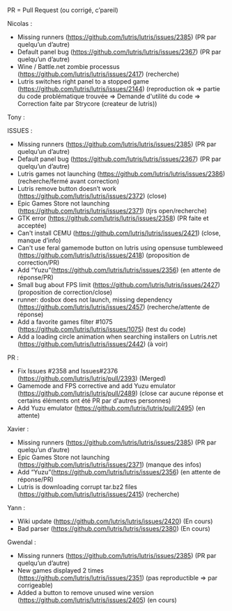 PR = Pull Request (ou corrigé, c’pareil) 

Nicolas :
- Missing runners (https://github.com/lutris/lutris/issues/2385) (PR par quelqu’un d’autre)
- Default panel bug (https://github.com/lutris/lutris/issues/2367) (PR par quelqu’un d’autre)
- Wine / Battle.net zombie processus (https://github.com/lutris/lutris/issues/2417) (recherche)
- Lutris switches right panel to a stopped game (https://github.com/lutris/lutris/issues/2144) (reproduction ok => partie du code problématique trouvée => Demande d'utilité du code => Correction faite par Strycore (createur de lutris))


Tony :
 
ISSUES :
- Missing runners (https://github.com/lutris/lutris/issues/2385) (PR par quelqu’un d’autre)
- Default panel bug (https://github.com/lutris/lutris/issues/2367) (PR par quelqu’un d’autre)
- Lutris games not launching (https://github.com/lutris/lutris/issues/2386) (recherche/fermé avant correction)
- Lutris remove button doesn’t work (https://github.com/lutris/lutris/issues/2372) (close)
- Epic Games Store not launching (https://github.com/lutris/lutris/issues/2371) (tjrs open/recherche)
- GTK error (https://github.com/lutris/lutris/issues/2358) (PR faite et acceptée)
- Can't install CEMU (https://github.com/lutris/lutris/issues/2421) (close, manque d’info)
- Can't use feral gamemode button on lutris using opensuse tumbleweed (https://github.com/lutris/lutris/issues/2418) (proposition de correction/PR)
- Add “Yuzu”(https://github.com/lutris/lutris/issues/2356) (en attente de réponse/PR)
- Small bug about FPS limit (https://github.com/lutris/lutris/issues/2427) (proposition de correction/close)
- runner: dosbox does not launch, missing dependency (https://github.com/lutris/lutris/issues/2457) (recherche/attente de réponse)
- Add a favorite games filter #1075 (https://github.com/lutris/lutris/issues/1075) (test du code)
- Add a loading circle animation when searching installers on Lutris.net (https://github.com/lutris/lutris/issues/2442) (à voir)

PR :
- Fix Issues #2358 and Issues#2376 (https://github.com/lutris/lutris/pull/2393) (Merged)
- Gamemode and FPS corrective and add Yuzu emulator (https://github.com/lutris/lutris/pull/2489) (close car aucune réponse et certains éléments ont été PR par d'autres personnes)
-  Add Yuzu emulator (https://github.com/lutris/lutris/pull/2495) (en attente)

Xavier :
- Missing runners (https://github.com/lutris/lutris/issues/2385) (PR par quelqu’un d’autre)
- Epic Games Store not launching (https://github.com/lutris/lutris/issues/2371) (manque des infos)
- Add “Yuzu”(https://github.com/lutris/lutris/issues/2356) (en attente de réponse/PR)
- Lutris is downloading corrupt tar.bz2 files (https://github.com/lutris/lutris/issues/2415) (recherche)

Yann :
- Wiki update (https://github.com/lutris/lutris/issues/2420) (En cours)
- Bad parser (https://github.com/lutris/lutris/issues/2380) (En cours)

Gwendal :
- Missing runners (https://github.com/lutris/lutris/issues/2385) (PR par quelqu’un d’autre)
- New games displayed 2 times (https://github.com/lutris/lutris/issues/2351) (pas reproductible => par corrigeable)
- Added a button to remove unused wine version (https://github.com/lutris/lutris/issues/2405) (en cours)



